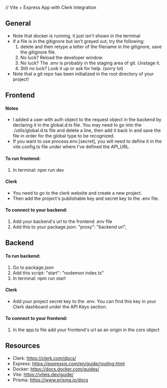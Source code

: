 // Vite + Express App with Clerk Integration
## General
- Note that docker is running, it just isn't shown in the terminal
- If a file is in the gitignore but isn't greyed out, try the following:
    1. delete and then retype a letter of the filename in the gitignore, save the gitignore file.
    2. No luck? Reload the developer window.
    3. No luck? The .env is probably in the staging area of git. Unstage it.
    4. Still no luck? Look it up or ask for help. (sorry lol)
- Note that a git repo has been initialized in the root directory of your project!


## Frontend
#### Notes
- I added a user with auth object to the request object in the backend by declaring it in the global.d.ts file. 
    You may need to go into the ./utils/global.d.ts file and delete a line, then add it back in and save the file in order for 
    the global type to be recognized.
- If you want to use process.env.[secret], you will need to define it in the vite.config.ts file under where I've defined the API_URL.


#### To run frontend:
1. In terminal: npm run dev

#### Clerk
- You need to go to the clerk website and create a new project.
- Then add the project's publishable key and secret key to the .env file.

#### To connect to your backend:
1. Add your backend's url to the frontend .env file
2. Add this to your package.json: "proxy": "backend url",

## Backend
#### To run backend: 
1. Go to package.json
2. Add this script: "start": "nodemon index.ts"
3. In terminal: npm run start

#### Clerk
- Add your project secret key to the .env. You can find this key in your Clerk dashboard under the API Keys section.

#### To connect to your frontend:
1. In the app.ts file add your frontend's url as an origin in the cors object

## Resources
- Clerk: https://clerk.com/docs/
- Express: https://expressjs.com/en/guide/routing.html
- Docker: https://docs.docker.com/guides/
- Vite: https://vitejs.dev/guide/
- Prisma: https://www.prisma.io/docs

